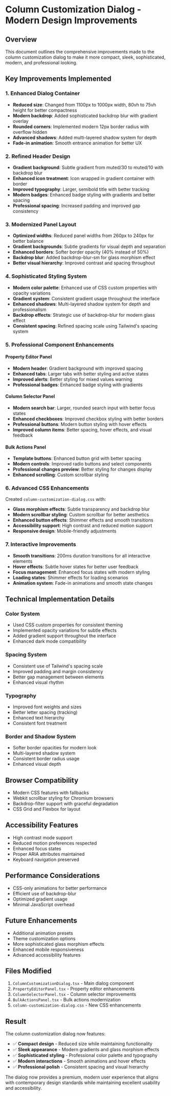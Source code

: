 # Column Customization Dialog - Modern Design Improvements

## Overview
This document outlines the comprehensive improvements made to the column customization dialog to make it more compact, sleek, sophisticated, modern, and professional looking.

## Key Improvements Implemented

### 1. **Enhanced Dialog Container**
- **Reduced size**: Changed from 1100px to 1000px width, 80vh to 75vh height for better compactness
- **Modern backdrop**: Added sophisticated backdrop blur with gradient overlay
- **Rounded corners**: Implemented modern 12px border radius with overflow hidden
- **Advanced shadows**: Added multi-layered shadow system for depth
- **Fade-in animation**: Smooth entrance animation for better UX

### 2. **Refined Header Design**
- **Gradient background**: Subtle gradient from muted/30 to muted/10 with backdrop blur
- **Enhanced icon treatment**: Icon wrapped in gradient container with border
- **Improved typography**: Larger, semibold title with better tracking
- **Modern badges**: Enhanced badge styling with gradients and better spacing
- **Professional spacing**: Increased padding and improved gap consistency

### 3. **Modernized Panel Layout**
- **Optimized widths**: Reduced panel widths from 260px to 240px for better balance
- **Gradient backgrounds**: Subtle gradients for visual depth and separation
- **Enhanced borders**: Softer border opacity (40% instead of 50%)
- **Backdrop blur**: Added backdrop-blur-sm for glass morphism effect
- **Better visual hierarchy**: Improved contrast and spacing throughout

### 4. **Sophisticated Styling System**
- **Modern color palette**: Enhanced use of CSS custom properties with opacity variations
- **Gradient system**: Consistent gradient usage throughout the interface
- **Enhanced shadows**: Multi-layered shadow system for depth and professionalism
- **Backdrop effects**: Strategic use of backdrop-blur for modern glass effect
- **Consistent spacing**: Refined spacing scale using Tailwind's spacing system

### 5. **Professional Component Enhancements**

#### **Property Editor Panel**
- **Modern header**: Gradient background with improved spacing
- **Enhanced tabs**: Larger tabs with better styling and active states
- **Improved alerts**: Better styling for mixed values warning
- **Professional badges**: Enhanced badge styling with gradients

#### **Column Selector Panel**
- **Modern search bar**: Larger, rounded search input with better focus states
- **Enhanced checkboxes**: Improved checkbox styling with better borders
- **Professional buttons**: Modern button styling with hover effects
- **Improved column items**: Better spacing, hover effects, and visual feedback

#### **Bulk Actions Panel**
- **Template buttons**: Enhanced button grid with better spacing
- **Modern controls**: Improved radio buttons and select components
- **Professional changes preview**: Better styling for changes display
- **Enhanced scrolling**: Custom scrollbar styling

### 6. **Advanced CSS Enhancements**
Created `column-customization-dialog.css` with:
- **Glass morphism effects**: Subtle transparency and backdrop blur
- **Modern scrollbar styling**: Custom scrollbar for better aesthetics
- **Enhanced button effects**: Shimmer effects and smooth transitions
- **Accessibility support**: High contrast and reduced motion support
- **Responsive design**: Mobile-friendly adjustments

### 7. **Interactive Improvements**
- **Smooth transitions**: 200ms duration transitions for all interactive elements
- **Hover effects**: Subtle hover states for better user feedback
- **Focus management**: Enhanced focus states with modern styling
- **Loading states**: Shimmer effects for loading scenarios
- **Animation system**: Fade-in animations and smooth state changes

## Technical Implementation Details

### **Color System**
- Used CSS custom properties for consistent theming
- Implemented opacity variations for subtle effects
- Added gradient support throughout the interface
- Enhanced dark mode compatibility

### **Spacing System**
- Consistent use of Tailwind's spacing scale
- Improved padding and margin consistency
- Better gap management between elements
- Enhanced visual rhythm

### **Typography**
- Improved font weights and sizes
- Better letter spacing (tracking)
- Enhanced text hierarchy
- Consistent font treatment

### **Border and Shadow System**
- Softer border opacities for modern look
- Multi-layered shadow system
- Consistent border radius usage
- Enhanced visual depth

## Browser Compatibility
- Modern CSS features with fallbacks
- Webkit scrollbar styling for Chromium browsers
- Backdrop-filter support with graceful degradation
- CSS Grid and Flexbox for layout

## Accessibility Features
- High contrast mode support
- Reduced motion preferences respected
- Enhanced focus states
- Proper ARIA attributes maintained
- Keyboard navigation preserved

## Performance Considerations
- CSS-only animations for better performance
- Efficient use of backdrop-blur
- Optimized gradient usage
- Minimal JavaScript overhead

## Future Enhancements
- Additional animation presets
- Theme customization options
- More sophisticated glass morphism effects
- Enhanced mobile responsiveness
- Advanced accessibility features

## Files Modified
1. `ColumnCustomizationDialog.tsx` - Main dialog component
2. `PropertyEditorPanel.tsx` - Property editor enhancements
3. `ColumnSelectorPanel.tsx` - Column selector improvements
4. `BulkActionsPanel.tsx` - Bulk actions modernization
5. `column-customization-dialog.css` - New CSS enhancements

## Result
The column customization dialog now features:
- ✅ **Compact design** - Reduced size while maintaining functionality
- ✅ **Sleek appearance** - Modern gradients and glass morphism effects
- ✅ **Sophisticated styling** - Professional color palette and typography
- ✅ **Modern interactions** - Smooth animations and hover effects
- ✅ **Professional polish** - Consistent spacing and visual hierarchy

The dialog now provides a premium, modern user experience that aligns with contemporary design standards while maintaining excellent usability and accessibility.
